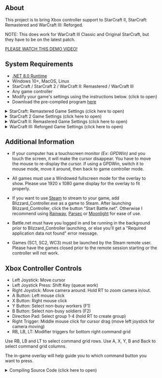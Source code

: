 ## About

This project is to bring Xbox controller support to StarCraft II, StarCraft: Remastered and WarCraft III: Reforged.

NOTE: This does work for WarCraft III Classic and Original StarCraft, but they have to be on the latest patch.

[PLEASE WATCH THIS DEMO VIDEO!](https://www.youtube.com/watch?v=yYyOBewhT2Q)

## System Requirements

- [.NET 8.0 Runtime](https://dotnet.microsoft.com/en-us/download/dotnet/8.0)
- Windows 10+, MacOS, Linux
- StarCraft / StarCraft 2 / WarCraft II: Remastered / WarCraft III
- Any game controller
- Modify your game's settings using the instructions below. (click to open)
- Download the pre-compiled program [here](https://github.com/erfg12/Blizzard_Controller_Support/releases)

<details>
<summary>StarCraft: Remastered Game Settings (click here to open)</summary>

- Fullscreen Window Display Mode
    - `Options` > `Graphics` > `Display Mode: Windowed (Fullscreen)` > `Click Accept Button`
- Edit Game Hotkeys
    - Edit `%HOMEPATH%/Documents/StarCraft/CSettings.json` or `%HOMEPATH%/OneDrive/Documents/StarCraft/CSettings.json` with Notepad or VSCode.
    - Replace Hotkeys: with `"Hotkeys": "STR_RSRCH_STIM=w\nSTR_RSRCH_MAGNA=q\nSTR_RSRCH_EMP=q\nSTR_RSRCH_MINES=w\nSTR_RSRCH_SIEGE=e\nSTR_RSRCH_DEFMTX=m\nSTR_RSRCH_IRRADIATE=w\nSTR_RSRCH_YAMATO=q\nSTR_RSRCH_SHIP_CLOAK=q\nSTR_RSRCH_MAN_CLOAK=w\nSTR_USESTIM=z\nSTR_USEMAGNA=x\nSTR_USEMINES=z\nSTR_SCANNERSWEEP=q\nSTR_SIEGE_MODE=z\nSTR_TANK_MODE=z\nSTR_DEFMTX=z\nSTR_USEEMP=x\nSTR_IRRADIATE=c\nSTR_YAMATO=z\nSTR_CLOAK=z\nSTR_DECLOAK=z\nSTR_RSRCH_BURROW=e\nSTR_RSRCH_INFEST=i\nSTR_RSRCH_INFBROOD=q\nSTR_RSRCH_PLAGUE=s\nSTR_RSRCH_PARASITE=r\nSTR_RSRCH_BLOODBOIL=q\nSTR_RSRCH_ENSNARE=w\nSTR_RSRCH_CONSUME=w\nSTR_BURROW=c\nSTR_DEBURROW=c\nSTR_INFEST=d\nSTR_INFBROOD=x\nSTR_PLAGUE=z\nSTR_PARASITE=z\nSTR_BLOODBOIL=x\nSTR_CONSUME=d\nSTR_KERRIGAN_CONSUME=u\nSTR_ENSNARE=c\nSTR_RSRCH_PSISTORM=q\nSTR_RSRCH_HALLUCINATION=w\nSTR_RSRCH_RECALL=q\nSTR_RSRCH_STASIS=w\nSTR_RSRCH_SUMMON_ARCHON=a\nSTR_PSISTORM=z\nSTR_HALLUCINATION=x\nSTR_RECALL=z\nSTR_STASIS=x\nSTR_MAKE_P_ARCHON=c\nSTR_UP_T_ARMOR=w\nSTR_UP_T_VEHICLE_PLATING=a\nSTR_UP_T_SHIP_PLATING=s\nSTR_UP_Z_CARAPACE=e\nSTR_UP_Z_PLATING=w\nSTR_UP_P_ARMOR=w\nSTR_UP_P_PLATING=w\nSTR_UP_T_MAN_GUNS=q\nSTR_UP_T_VEHICLE_GUNS=q\nSTR_UP_T_SHIP_GUNS=w\nSTR_UP_Z_MELEE_ATTACKS=q\nSTR_UP_Z_MISSILE_ATTACKS=w\nSTR_UP_Z_FLYER_ATTACKS=q\nSTR_UP_P_GND_WEAPONS=q\nSTR_UP_P_AIR_WEAPONS=q\nSTR_UP_P_SHIELDS=e\nSTR_UP_MARINE_GUN_RANGE=q\nSTR_UP_VULTURE_SPEED=q\nSTR_UP_VESSEL_ENERGY=e\nSTR_UP_GHOST_SIGHT=a\nSTR_UP_GHOST_ENERGY=s\nSTR_UP_WRAITH_ENERGY=w\nSTR_UP_CRUISER_ENERGY=w\nSTR_UP_OVERLORD_TRANSPORT=a\nSTR_UP_OVERLORD_SIGHT=s\nSTR_UP_OVERLORD_SPEED=l\nSTR_UP_ZERGLING_SPEED=q\nSTR_UP_ZERGLING_ATTACK_SPEED=w\nSTR_UP_HYDRALISK_SPEED=q\nSTR_UP_HYDRALISK_ATTACK_RANGE=w\nSTR_UP_QUEEN_ENERGY=e\nSTR_UP_DEFILER_ENERGY=e\nSTR_UP_DRAGOON_ATTACK_RANGE=e\nSTR_UP_ZEALOT_SPEED=q\nSTR_UP_SCARAB_DAMAGE=q\nSTR_UP_REAVER_CAPACITY=w\nSTR_UP_SHUTTLE_SPEED=e\nSTR_UP_OBSERVER_SIGHT=w\nSTR_UP_OBSERVER_SPEED=q\nSTR_UP_TEMPLAR_ENERGY=e\nSTR_UP_SCOUT_SIGHT=q\nSTR_UP_SCOUT_SPEED=w\nSTR_UP_CARRIER_CAPACITY=e\nSTR_UP_ARBITER_ENERGY=e\nSTR_MAKE_Z_ZERGLING=w\nSTR_MAKE_Z_HYDRALISK=a\nSTR_MAKE_Z_ULTRALISK=x\nSTR_MAKE_Z_DRONE=q\nSTR_MAKE_Z_OVERLORD=e\nSTR_MAKE_Z_MUTALID=s\nSTR_GUARDIAN_ASPECT=z\nSTR_MAKE_Z_QUEEN=z\nSTR_MAKE_Z_DEFILER=c\nSTR_MAKE_Z_AVENGER=d\nSTR_MAKE_Z_INFESTED=q\nSTR_MAKE_T_MARINE=q\nSTR_MAKE_T_GHOST=e\nSTR_MAKE_T_FIREBAT=w\nSTR_MAKE_T_VULTURE=v\nSTR_MAKE_T_GOLIATH=g\nSTR_MAKE_T_TANK=t\nSTR_MAKE_T_SCV=q\nSTR_MAKE_T_WRAITH=q\nSTR_MAKE_T_VESSEL=e\nSTR_MAKE_T_DROPSHIP=w\nSTR_MAKE_T_BCRUISER=a\nSTR_MAKE_T_NUKE=q\nSTR_MAKE_P_OBSERVER=e\nSTR_MAKE_P_PROBE=q\nSTR_MAKE_P_ZEALOT=q\nSTR_MAKE_P_DRAGOON=w\nSTR_MAKE_P_TEMPLAR=e\nSTR_MAKE_P_SHUTTLE=q\nSTR_MAKE_P_SCOUT=q\nSTR_MAKE_P_ARBITER=e\nSTR_MAKE_P_CARRIER=w\nSTR_MAKE_P_INTERCEPTOR=z\nSTR_MAKE_P_REAVER=w\nSTR_MAKE_P_SCARAB=z\nSTR_BLD_HATCHERY=q\nSTR_BLD_CREEP_COLONY=w\nSTR_BLD_ZEXTRACTOR=e\nSTR_BLD_SPAWNING=a\nSTR_BLD_EVO_CHAMBER=s\nSTR_BLD_HYDRA_DEN=z\nSTR_BLD_NYDUS=e\nSTR_BLD_SPIRE=q\nSTR_BLD_NEST=w\nSTR_BLD_ULTRA_CAVERN=a\nSTR_BLD_DEFILER_MOUND=s\nSTR_BLD_LAIR=z\nSTR_BLD_HIVE=z\nSTR_BLD_GREATERSPIRE=z\nSTR_BLD_SPORE_COLONY=z\nSTR_BLD_SUNKEN_COLONY=x\nSTR_NYDUS_EXIT=q\nSTR_BLD_NEXUS=q\nSTR_BLD_PYLON=w\nSTR_BLD_ASSIMILATOR=e\nSTR_BLD_GATEWAY=a\nSTR_BLD_FORGE=s\nSTR_BLD_PHOTON=d\nSTR_BLD_CYBER_CORE=z\nSTR_BLD_SHIELDBATT=x\nSTR_BLD_ROBOTICS=q\nSTR_BLD_OBSERVATORY=z\nSTR_BLD_CITADEL=e\nSTR_BLD_ARCHIVES=d\nSTR_BLD_STARGATE=w\nSTR_BLD_FLEET_BEACON=s\nSTR_BLD_TRIBUNAL=x\nSTR_BLD_ROBOTICS_BAY=a\nSTR_BLD_TCOMMANDCTR=q\nSTR_BLD_DEPOT=w\nSTR_BLD_REFINERY=e\nSTR_BLD_BARRACKS=a\nSTR_BLD_ENGINEERING=s\nSTR_BLD_TURRET=d\nSTR_BLD_ACADEMY=z\nSTR_BLD_PILLBOX=x\nSTR_BLD_FACTORY=q\nSTR_BLD_TSTARPORT=w\nSTR_BLD_SCIENCE_FAC=e\nSTR_BLD_ARMORY=a\nSTR_BLD_COMSAT=z\nSTR_BLD_SILO=x\nSTR_BLD_DOCKS=z\nSTR_BLD_COVERT_OPS=z\nSTR_BLD_PHYSICS=x\nSTR_BLD_MACHINE=z\nSTR_MOVE=q\nSTR_STOP=w\nSTR_ATTACK=e\nSTR_PATROL=a\nSTR_HOLD=s\nSTR_WAYPOINTS=w\nSTR_LAND=c\nSTR_LIFTOFF=c\nSTR_RALLYPOINT=k\nSTR_RECHARGE=q\nSTR_SELECT_LARVA=q\nSTR_GATHER=s\nSTR_RETURN=d\nSTR_REPAIR=a\nSTR_BUILD=z\nSTR_BLD_ADVANCED=x\nSTR_MUTATE=z\nSTR_MUTATE_ADV=x\nSTR_MORPH_ADV=v\nSTR_PICKUP=x\nSTR_UNLOAD=c\nSTR_NUKESTRIKE=c\nSTR_PLACE_COP=p\nSTR_RSRCH_CURE=a\nSTR_RSRCH_MYOPIA=s\nSTR_HEAL=z\nSTR_CURE=x\nSTR_MYOPIA=c\nSTR_RSRCH_LURKERASPECT=a\nSTR_RSRCH_DISRUPTOR=a\nSTR_RSRCH_MINDCONTROL=a\nSTR_RSRCH_PSYFEEDBACK=f\nSTR_RSRCH_PARALIZE=s\nSTR_MAKE_P_DARCHON=c\nSTR_DISRUPTOR=z\nSTR_MINDCONTROL=x\nSTR_PSYFEEDBACK=z\nSTR_USEPARALIZE=c\nSTR_UP_MEDIC_ENERGY=d\nSTR_UP_T_MISSILE_BOOST=a\nSTR_UP_Z_ULTRA_SPEED=q\nSTR_UP_Z_ULTRA_ARMOR=w\nSTR_UP_CORSAIR_ENERGY=s\nSTR_UP_DARCHON_ENERGY=d\nSTR_DEVOURER_ASPECT=x\nSTR_MAKE_Z_LURKER=z\nSTR_MAKE_T_MEDIC=a\nSTR_MAKE_T_FRIGATE=s\nSTR_MAKE_P_CORSAIR=a\nSTR_MAKE_P_DTEMPLAR=a\n",` 
    - Save and Close.
</details>

<details>
<summary>StarCraft 2 Game Settings (click here to open)</summary>

- Enable Grid Hotkeys
    - `Options` > `Hotkeys` > `Selected Profile: Grid` > `Click Accept Button`
- Fullscreen Window Display Mode
    - `Options` > `Graphics` > `Display Mode: Windowed (Fullscreen)` > `Click Accept Button`
</details>

<details>
<summary>WarCraft II: Remastered Game Settings (click here to open)</summary>

- Enable Grid Hotkeys
    - `Options` > `Gameplay` > `Grid layout hot keys` > `Click to check this box`
- Enable Classic UI
    - `Options` > `Preferences` > `UI Scale` > `Classic` > `Click to check the radio button`
- Fullscreen Window Display Mode
    - `Options` > `Preferences` > `Display Mode: Windowed` > `Click to check this box` > `Click Ok Button`
</details>

<details>
<summary>WarCraft III: Reforged Game Settings (click here to open)</summary>

- Enable Grid Hotkeys
    - `Options` > `Input` > `Preset Keybindings` > `Grid`
- Fullscreen Window Display Mode
    - `Options` > `Graphics` > `Display Mode: Windowed (Fullscreen)` > `Click Accept Button`
- Keep mouse in Window
    - `Options` > `Input` > `Confine Mouse Cursor` > `On`
</details>

## Additional Information

- If your computer has a touchscreen monitor _(Ex: GPDWin)_ and you touch the screen, it will make the cursor disappear. You have to move the mouse to re-display the cursor. If using a GPDWin, switch it to mouse mode, move it around, then back to game controller mode.

- All games must use a Windowed fullscreen mode for the overlay to show. Please use 1920 x 1080 game display for the overlay to fit properly.

- If you want to use [Steam](https://store.steampowered.com/streaming/) to stream to your game, add Blizzard_Controller.exe as a game to Steam. After launching Blizzard_Controller, click the button "Start Battle.net". Otherwise I recommend using [Rainway](https://rainway.com/), [Parsec](https://parsecgaming.com/) or [Moonlight](https://moonlight-stream.org/) for ease of use.

- Battle.net must have you logged in and be running in the background prior to Blizzard_Controller launching, or else you'll get a "Required application data not found" error message.

- Games (SC1, SC2, WC3) must be launched by the Steam remote user. Please have the games closed prior to the remote session starting or the controller will not work.

## Xbox Controller Controls
- Left Joystick: Move cursor
- Left Joystick Press: Shift Key (queue work)
- Right Joystick: Move camera around. Hold RT to zoom camera in/out.
- A Button: Left mouse click
- X Button: Right mouse click
- Y Button: Select non-busy workers (F1)
- B Button: Select non-busy soldiers (F2)
- Direction Pad: Select group 1-4 (hold RT to create group)
- Right Trigger: Middle mouse click for cursor drag (move left joystick for camera moving)
- RB, LB, LT: Modifier triggers for bottom right command grid

Use RB, LB and LT to select command grid rows.
Use A, X, Y, B and Back to select command grid columns.

The in-game overlay will help guide you to which command button you want to press.

<details>
<summary>Compiling Source Code (click here to open)</summary>

You need [Visual Studio 2022](https://visualstudio.microsoft.com/vs/), 
[VS Installer Projects Extension](https://marketplace.visualstudio.com/items?itemName=VisualStudioClient.MicrosoftVisualStudio2022InstallerProjects)
</details>